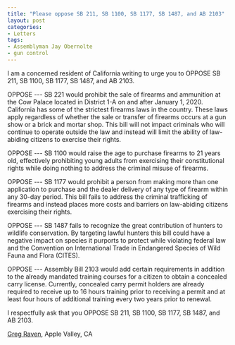 ```yaml
---
title: "Please oppose SB 211, SB 1100, SB 1177, SB 1487, and AB 2103"
layout: post
categories:
- Letters
tags:
- Assemblyman Jay Obernolte
- gun control
---
```


I am a concerned resident of California writing to urge you to OPPOSE SB 211, SB 1100, SB 1177, SB 1487, and AB 2103.

OPPOSE --- SB 221 would prohibit the sale of firearms and ammunition at the Cow Palace located in District 1-A on and after January 1, 2020. California has some of the strictest firearms laws in the country. These laws apply regardless of whether the sale or transfer of firearms occurs at a gun show or a brick and mortar shop. This bill will not impact criminals who will continue to operate outside the law and instead will limit the ability of law-abiding citizens to exercise their rights.

OPPOSE --- SB 1100 would raise the age to purchase firearms to 21 years old, effectively prohibiting young adults from exercising their constitutional rights while doing nothing to address the criminal misuse of firearms.

OPPOSE --- SB 1177 would prohibit a person from making more than one application to purchase and the dealer delivery of any type of firearm within any 30-day period. This bill fails to address the criminal trafficking of firearms and instead places more costs and barriers on law-abiding citizens exercising their rights.

OPPOSE --- SB 1487 fails to recognize the great contribution of hunters to wildlife conservation. By targeting lawful hunters this bill could have a negative impact on species it purports to protect while violating federal law and the Convention on International Trade in Endangered Species of Wild Fauna and Flora (CITES).

OPPOSE --- Assembly Bill 2103 would add certain requirements in addition to the already mandated training courses for a citizen to obtain a concealed carry license. Currently, concealed carry permit holders are already required to receive up to 16 hours training prior to receiving a permit and at least four hours of additional training every two years prior to renewal.

I respectfully ask that you OPPOSE SB 211, SB 1100, SB 1177, SB 1487, and AB 2103.

[Greg Raven](https://www.gregraven.org/), Apple Valley, CA